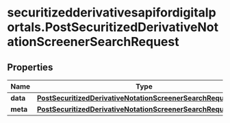 # securitizedderivativesapifordigitalportals.PostSecuritizedDerivativeNotationScreenerSearchRequest

## Properties

Name | Type | Description | Notes
------------ | ------------- | ------------- | -------------
**data** | [**PostSecuritizedDerivativeNotationScreenerSearchRequestData**](PostSecuritizedDerivativeNotationScreenerSearchRequestData.md) |  | 
**meta** | [**PostSecuritizedDerivativeNotationScreenerSearchRequestMeta**](PostSecuritizedDerivativeNotationScreenerSearchRequestMeta.md) |  | [optional] 


